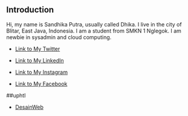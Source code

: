 ## Introduction

Hi, my name is Sandhika Putra, usually called Dhika. I live in the city of Blitar, East Java, Indonesia. I am a student from SMKN 1 Nglegok. I am newbie in sysadmin and cloud computing.

- [Link to My Twitter](https://twitter.com/SandhikaPutra13)

- [Link to My LinkedIn](https://www.linkedin.com/in/putra-fa-b3bbb7246/)

- [Link to My Instagram](https://www.instagram.com/putraaaafaa/)

- [Link to My Facebook](https://www.facebook.com/sandhika.putra.94?locale=id_ID)



##uphtl
- [DesainWeb]([https://www.facebook.com/sandhika.putra.94?locale=id_ID](https://www.canva.com/design/DAFwSFNHyXk/p1QPn-AALKE1uMRLWyyRGA/edit?utm_content=DAFwSFNHyXk&utm_campaign=designshare&utm_medium=link2&utm_source=sharebutton)https://www.canva.com/design/DAFwSFNHyXk/p1QPn-AALKE1uMRLWyyRGA/edit?utm_content=DAFwSFNHyXk&utm_campaign=designshare&utm_medium=link2&utm_source=sharebutton)
